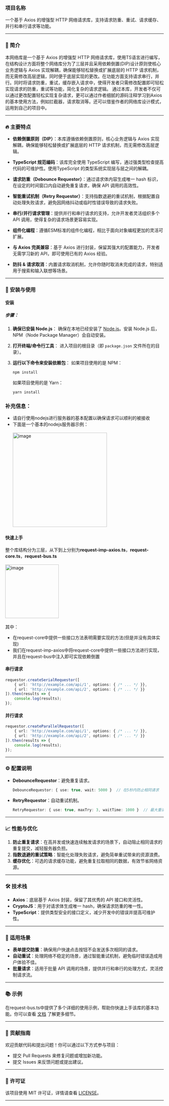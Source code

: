 ### 项目名称
一个基于 Axios 的增强型 HTTP 网络请求库，支持请求防重、重试、请求缓存、并行和串行请求等功能。

---

### 📖 简介
本网络库是一个基于 Axios 的增强型 HTTP 网络请求库，使用TS语言进行编写，在结构设计方面将整个网络库分为了三层并且采用依赖倒置(DIP)设计原则使核心业务逻辑与 Axios 实现解耦，确保能够轻松替换或扩展底层的 HTTP 请求机制，而无需修改高层逻辑，同时便于底层实现的更改。在功能方面支持请求串行，并行。同时将请求防重，重试，缓存嵌入请求中，使得开发者只需修改配置即可轻松实现请求的防重，重试等功能，简化复杂的请求逻辑。
通过本库，开发者不仅可以通过更改配置轻松实现复杂请求，更可以通过作者细腻的源码注释学习到Axios的基本使用方法，例如拦截器，请求取消等。还可以借鉴作者的网络库设计模式，运用到自己的项目中。

---

### 🔥 主要特点

- **依赖倒置原则（DIP）**：本库遵循依赖倒置原则，核心业务逻辑与 Axios 实现解耦，确保能够轻松替换或扩展底层的 HTTP 请求机制，而无需修改高层逻辑。

- **TypeScript 规范编码**：该库完全使用 TypeScript 编写，通过强类型检查提高代码的可维护性。使用TypeScript 的类型系统实现层与层之间的解耦。

- **请求防重（Debounce Requestor）**：通过请求体内容生成唯一 hash 标识，在设定的时间窗口内自动避免重复请求，确保 API 调用的高效性。
  
- **智能重试机制（Retry Requestor）**：支持指数退避的重试机制，根据配置自动处理失败请求，避免因网络抖动或临时性错误导致的请求失败。

- **串行/并行请求管理**：提供并行和串行请求的支持，允许开发者灵活组织多个 API 调用，使得复杂的请求场景更容易实现。

- **组件化编程**：遵循ESM标准的组件化编程，相比于面向对象编程更加的灵活可扩展。

- **与 Axios 完美兼容**：基于 Axios 进行封装，保留其强大的配置能力，开发者无需学习新的 API，即可使用已有的 Axios 经验。

- **防抖 & 请求取消**：内置请求取消机制，允许你随时取消未完成的请求，特别适用于搜索和输入联想等场景。

---

### 🚀 安装与使用

#### 安装
##### 步骤：

1. **确保已安装 Node.js**：
   确保在本地已经安装了 [Node.js](https://nodejs.org/)。安装 Node.js 后，NPM（Node Package Manager）会自动安装。

2. **打开终端/命令行工具**：
   进入项目的根目录（即 `package.json` 文件所在的目录）。

3. **运行以下命令来安装依赖包**：
   如果项目使用的是 NPM：
   ```bash
   npm install
   ```

   如果项目使用的是 Yarn：
   ```bash
   yarn install
   ```

### 补充信息：

- 请自行使用nodejs进行服务器的基本配置以确保请求可以顺利的被接收
- 下面是一个基本的nodejs服务器示例：<br><br>
  <img width="299" alt="image" src="https://github.com/user-attachments/assets/00fd66c1-6370-43f2-a335-760b499faca3">

#### 快速上手

整个库结构分为三层，从下到上分别为**request-imp-axios.ts**，**request-core.ts**，**request-bus.ts**
<br>
<br>
<img width="170" alt="image" src="https://github.com/user-attachments/assets/fc9730db-ed21-4657-9698-fe7ce524d324">
<br>
<br>
其中：
  
 - 在request-core中提供一些接口方法表明需要实现的方法(但是并没有具体实现)
 - 我们在request-imp-axios中将request-core中提供一些接口方法进行实现，并且在request-bus中注入即可实现依赖倒置


#### 串行请求

```ts
requestor.createSerialRequestor([
    { url: 'http://example.com/api/1', options: { /* ... */ }},
    { url: 'http://example.com/api/2', options: { /* ... */ }}
]).then(results => {
    console.log(results);
});
```

#### 并行请求

```ts
requestor.createParallelRequestor([
    { url: 'http://example.com/api/1', options: { /* ... */ }},
    { url: 'http://example.com/api/2', options: { /* ... */ }}
]).then(results => {
    console.log(results);
});
```

---

### ⚙️ 配置说明

- **DebounceRequestor**：避免重复请求。
  ```ts
  DebounceRequestor: { use: true, wait: 5000 }  // 在5秒内防止相同请求
  ```

- **RetryRequestor**：自动重试机制。
  ```ts
  RetryRequestor: { use: true, maxTry: 3, waitTime: 1000 }  // 最大重试次数3次，初始重试间隔1秒
  ```

---

### 📈 性能与优化

1. **防止重复请求**：在高并发或快速连续触发请求的场景下，自动阻止相同请求的重复提交，减轻服务器负担。
2. **指数退避的重试策略**：智能化处理失败请求，避免简单重试带来的资源浪费。
3. **缓存优化**：可选的请求缓存功能，避免重复拉取相同的数据，有效节省网络资源。

---

### 🛠 技术栈

- **Axios**：底层基于 Axios 封装，保留了其优秀的 API 接口和灵活性。
- **CryptoJS**：用于对请求体生成唯一 hash，确保请求防重的唯一性。
- **TypeScript**：提供类型安全的接口定义，减少开发中的错误并提高可维护性。

---

### 🎯 适用场景

- **表单提交防重**：确保用户快速点击按钮不会发送多次相同的请求。
- **自动重试**：处理网络不稳定的场景，通过智能重试机制，避免临时错误造成用户体验不佳。
- **批量请求**：适用于批量 API 调用的场景，提供并行和串行的处理方式，灵活控制请求流。

---

### 📚 示例

在request-bus.ts中提供了多个详细的使用示例，帮助你快速上手该库的基本功能。你可以查看 [文档]([[https://github.com/your-repo-url](https://github.com/Elon-fast/-Axios-HTTP-/blob/main/request-bus.ts)]) 了解更多细节。

---

### 🤝 贡献指南

欢迎贡献代码和提出问题！你可以通过以下方式参与项目：
- 提交 Pull Requests 来修复问题或增加新功能。
- 提交 Issues 来反馈问题或提出建议。

---

### 📝 许可证

该项目使用 MIT 许可证，详情请查看 [LICENSE](https://github.com/your-repo-url/LICENSE)。

---

